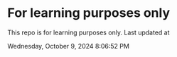 # For learning purposes only
This repo is for learning purposes only.
Last updated at

Wednesday, October 9, 2024 8:06:52 PM

